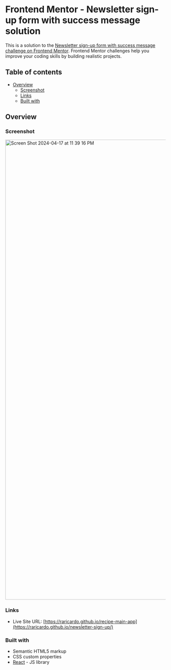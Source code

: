 # Frontend Mentor - Newsletter sign-up form with success message solution

This is a solution to the [Newsletter sign-up form with success message challenge on Frontend Mentor](https://www.frontendmentor.io/challenges/newsletter-signup-form-with-success-message-3FC1AZbNrv). Frontend Mentor challenges help you improve your coding skills by building realistic projects. 

## Table of contents

- [Overview](#overview)
  - [Screenshot](#screenshot)
  - [Links](#links)
  - [Built with](#built-with)

## Overview

### Screenshot

<img width="1440" alt="Screen Shot 2024-04-17 at 11 39 16 PM" src="https://github.com/RAricardo/newsletter-sign-up/assets/40037279/e71b82dc-4b5e-4894-914e-bcb393cb1be7">

### Links

- Live Site URL: [https://raricardo.github.io/recipe-main-app](https://raricardo.github.io/newsletter-sign-up/)

### Built with

- Semantic HTML5 markup
- CSS custom properties
- [React](https://reactjs.org/) - JS library
